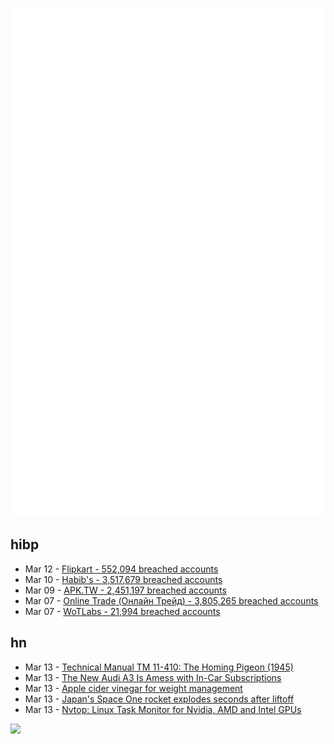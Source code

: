 ![Metrics](https://raw.githubusercontent.com/phixion/phixion/master/metrics.svg)

## hibp

<!--
for https://github.com/phixion/phixion/blob/main/.github/workflows/feeds.yml
-->
<!--START_SECTION:haveibeenpwnd-->
- Mar 12 - [Flipkart - 552,094 breached accounts](https://haveibeenpwned.com/PwnedWebsites#Flipkart)
- Mar 10 - [Habib's - 3,517,679 breached accounts](https://haveibeenpwned.com/PwnedWebsites#Habibs)
- Mar 09 - [APK.TW - 2,451,197 breached accounts](https://haveibeenpwned.com/PwnedWebsites#APKTW)
- Mar 07 - [Online Trade (Онлайн Трейд) - 3,805,265 breached accounts](https://haveibeenpwned.com/PwnedWebsites#OnlineTrade)
- Mar 07 - [WoTLabs - 21,994 breached accounts](https://haveibeenpwned.com/PwnedWebsites#WoTLabs)
<!--END_SECTION:haveibeenpwnd-->

## hn

<!--
for https://github.com/phixion/phixion/blob/main/.github/workflows/feeds.yml
-->
<!--START_SECTION:hn-->
- Mar 13 - [Technical Manual TM 11-410: The Homing Pigeon (1945)](https://www.gutenberg.org/files/55084/55084-h/55084-h.htm)
- Mar 13 - [The New Audi A3 Is Amess with In-Car Subscriptions](https://www.motor1.com/news/711957/2025-audi-a3-in-car-subscriptions/)
- Mar 13 - [Apple cider vinegar for weight management](https://nutrition.bmj.com/content/early/2024/01/18/bmjnph-2023-000823)
- Mar 13 - [Japan's Space One rocket explodes seconds after liftoff](https://twitter.com/BNONews/status/1767735668262752601/video/1)
- Mar 13 - [Nvtop: Linux Task Monitor for Nvidia, AMD and Intel GPUs](https://github.com/Syllo/nvtop)
<!--END_SECTION:hn-->

<!--
for https://yhype.me
-->
![](https://hit.yhype.me/github/profile?user_id=13013670)
